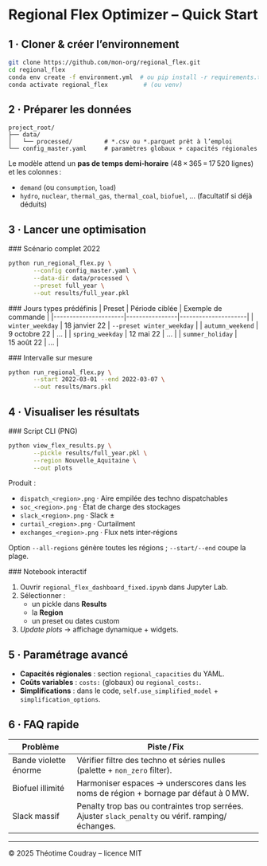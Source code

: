 # Regional Flex Optimizer – Quick Start

## 1 · Cloner & créer l’environnement
```bash
git clone https://github.com/mon-org/regional_flex.git
cd regional_flex
conda env create -f environment.yml  # ou pip install -r requirements.txt
conda activate regional_flex          # (ou venv)
```

## 2 · Préparer les données
```
project_root/
├── data/
│   └── processed/         # *.csv ou *.parquet prêt à l’emploi
└── config_master.yaml     # paramètres globaux + capacités régionales
```
Le modèle attend un **pas de temps demi‑horaire** (48 × 365 = 17 520 lignes) et les colonnes :
- `demand` (ou `consumption`, `load`)
- `hydro`, `nuclear`, `thermal_gas`, `thermal_coal`, `biofuel`, … (facultatif si déjà déduits)

## 3 · Lancer une optimisation
### Scénario complet 2022
```bash
python run_regional_flex.py \
       --config config_master.yaml \
       --data-dir data/processed \
       --preset full_year \
       --out results/full_year.pkl
```

### Jours types prédéfinis
| Preset               | Période ciblée | Exemple de commande |
|----------------------|----------------|---------------------|
| `winter_weekday`     | 18 janvier 22  | `--preset winter_weekday` |
| `autumn_weekend`     | 9 octobre 22   | … |
| `spring_weekday`     | 12 mai 22      | … |
| `summer_holiday`     | 15 août 22     | … |

### Intervalle sur mesure
```bash
python run_regional_flex.py \
       --start 2022-03-01 --end 2022-03-07 \
       --out results/mars.pkl
```

## 4 · Visualiser les résultats
### Script CLI (PNG)
```bash
python view_flex_results.py \
       --pickle results/full_year.pkl \
       --region Nouvelle_Aquitaine \
       --out plots
```
Produit :
- `dispatch_<region>.png` · Aire empilée des techno dispatchables
- `soc_<region>.png` · État de charge des stockages
- `slack_<region>.png` · Slack ±
- `curtail_<region>.png` · Curtailment
- `exchanges_<region>.png` · Flux nets inter‑régions

Option `--all-regions` génère toutes les régions ; `--start/--end` coupe la plage.

### Notebook interactif
1. Ouvrir `regional_flex_dashboard_fixed.ipynb` dans Jupyter Lab.
2. Sélectionner :
   - un pickle dans **Results**
   - la **Region**
   - un preset ou dates custom
3. *Update plots* → affichage dynamique + widgets.

## 5 · Paramétrage avancé
- **Capacités régionales** : section `regional_capacities` du YAML.
- **Coûts variables** : `costs:` (globaux) ou `regional_costs:`.
- **Simplifications** : dans le code, `self.use_simplified_model` + `simplification_options`.

## 6 · FAQ rapide
| Problème | Piste / Fix |
|----------|------------|
| Bande violette énorme | Vérifier filtre des techno et séries nulles (palette + `non_zero` filter). |
| Biofuel illimité | Harmoniser espaces → underscores dans les noms de région + bornage par défaut à 0 MW. |
| Slack massif | Penalty trop bas ou contraintes trop serrées. Ajuster `slack_penalty` ou vérif. ramping/échanges. |

---
© 2025 Théotime Coudray – licence MIT


